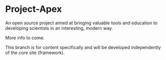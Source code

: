 Project-Apex
============
An open source project aimed at bringing valuable tools and education to developing scientists in an interesting, modern way.

More info to come. 

This branch is for content specifically and will be developed independently of the core site (framework).
